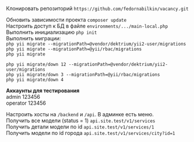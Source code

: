 Клонировать репозиторий
`https://github.com/fedornabilkin/vacancy.git`

Обновить зависимости проекта `composer update`  
Настроить доступ к БД в файле `environments/.../main-local.php`  
Выполнить инициализацию `php init`  
Выполнить миграции:  
`php yii migrate --migrationPath=@vendor/dektrium/yii2-user/migrations`  
`php yii migrate --migrationPath=@yii/rbac/migrations`  
`php yii migrate`  


`php yii migrate/down 12 --migrationPath=@vendor/dektrium/yii2-user/migrations`  
`php yii migrate/down 3 --migrationPath=@yii/rbac/migrations`  
`php yii migrate/down 4`

**Аккаунты для тестирования**  
admin 123456  
operator 123456

Настроить хосты на `/backend` и `/api`. В админке есть меню.  
Получить все модели (status = 1) `api.site.test/v1/services`  
Получить детали модели по id `api.site.test/v1/services/1`  
Получить модели по id города `api.site.test/v1/services/city?id=1`  
